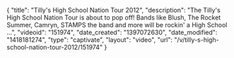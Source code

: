 {
    "title": "Tilly's High School Nation Tour 2012",
    "description": "The Tilly's High School Nation Tour is about to pop off! Bands like Blush, The Rocket Summer, Camryn, STAMPS the band and more will be rockin' a High School ...",
    "videoid": "151974",
    "date_created": "1397072630",
    "date_modified": "1418181274",
    "type": "captivate",
    "layout": "video",
    "url": "\/v\/tilly-s-high-school-nation-tour-2012\/151974"
}